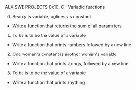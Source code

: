 ALX SWE PROJECTS 0x10. C - Variadic functions

0. Beauty is variable, ugliness is constant
- Write a function that returns the sum of all parameters

1. To be is to be the value of a variable
- Write a function that prints numbers followed by a new line

2. One woman's constant is another woman's variable
- Write a function that prints strings, followed by a new line

3. To be is to be the value of a variable
- Write a function that prints anything
